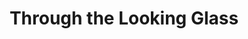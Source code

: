 ---
title: "Through the Looking Glass"
url: /dun-laoghaire/through-the-looking-glass/
shop: shop
---